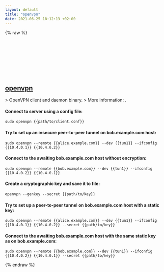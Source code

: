 ```yaml
---
layout: default
title: "openvpn"
date: 2021-06-25 18:12:13 +02:00
---
```

{% raw %}
<h2 id="openvpn">
  <a href="/en/common/openvpn.html">openvpn</a> <a href="#openvpn"><svg class="icon">
    <use href="/assets/images/unicode_sprite.svg#link" />
  </svg></a>
</h2>
> OpenVPN client and daemon binary.
> More information: <https://openvpn.net/>.

#### Connect to server using a config file:
```shell
sudo openvpn {{path/to/client.conf}}
```
#### Try to set up an insecure peer-to-peer tunnel on bob.example.com host:
```shell
sudo openvpn --remote {{alice.example.com}} --dev {{tun1}} --ifconfig {{10.4.0.1}} {{10.4.0.2}}
```
#### Connect to the awaiting bob.example.com host without encryption:
```shell
sudo openvpn --remote {{bob.example.com}} --dev {{tun1}} --ifconfig {{10.4.0.2}} {{10.4.0.1}}
```
#### Create a cryptographic key and save it to file:
```shell
openvpn --genkey --secret {{path/to/key}}
```
#### Try to set up a peer-to-peer tunnel on bob.example.com host with a static key:
```shell
sudo openvpn --remote {{alice.example.com}} --dev {{tun1}} --ifconfig {{10.4.0.1}} {{10.4.0.2}} --secret {{path/to/key}}
```
#### Connect to the awaiting bob.example.com host with the same static key as on bob.example.com:
```shell
sudo openvpn --remote {{bob.example.com}} --dev {{tun1}} --ifconfig {{10.4.0.2}} {{10.4.0.1}} --secret {{path/to/key}}
```
{% endraw %}